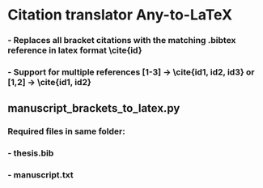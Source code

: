 # Citation translator Any-to-LaTeX
### - Replaces all bracket citations with the matching .bibtex reference in latex format \cite{id} 
### - Support for multiple references [1-3] -> \cite{id1, id2, id3} or [1,2] -> \cite{id1, id2}
## manuscript_brackets_to_latex.py
### Required files in same folder:
### - thesis.bib
### - manuscript.txt
